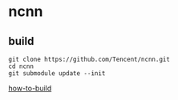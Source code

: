 # ncnn

## build

```shell
git clone https://github.com/Tencent/ncnn.git
cd ncnn
git submodule update --init
```

[how-to-build](https://github.com/Tencent/ncnn/wiki/how-to-build)
